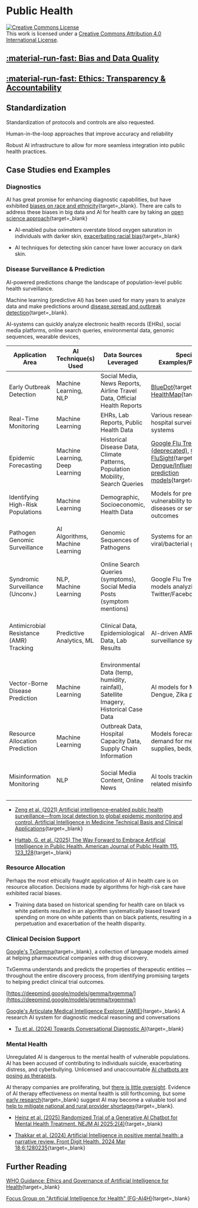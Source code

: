# Public Health 

<a rel="license" href="http://creativecommons.org/licenses/by/4.0/"><img alt="Creative Commons License" style="border-width:0" src="https://i.creativecommons.org/l/by/4.0/88x31.png" /></a><br />This work is licensed under a <a rel="license" href="http://creativecommons.org/licenses/by/4.0/">Creative Commons Attribution 4.0 International License</a>.

## [:material-run-fast: Bias and Data Quality](../../bias.md)

## [:material-run-fast: Ethics: Transparency & Accountability](../../transparency.md)

## Standardization 

Standardization of protocols and controls are also requested.

Human-in-the-loop approaches that improve accuracy and reliability

Robust AI infrastructure to allow for more seamless integration into public health practices. 

## Case Studies end Examples

### Diagnostics

AI has great promise for enhancing diagnostic capabilities, but have exhibited [biases on race and ethnicity](https://www.nytimes.com/2021/03/15/technology/artificial-intelligence-google-bias.html){target=_blank}. There are calls to address these biases in big data and AI for health care by taking an [open science approach](https://pmc.ncbi.nlm.nih.gov/articles/PMC8515002/){target=_blank}

* AI-enabled pulse oximeters overstate blood oxygen saturation in individuals with darker skin, [exacerbating racial bias](https://www.aclu.org/news/privacy-technology/algorithms-in-health-care-may-worsen-medical-racism){target=_blank}

* AI techniques for detecting skin cancer have lower accuracy on dark skin.


### Disease Surveillance & Prediction

AI-powered predictions change the landscape of population-level public health surveillance. 

Machine learning (predictive AI) has been used for many years to analyze data and make predictions around [disease spread and outbreak detection](https://www.preprints.org/manuscript/202504.1250/v1){target=_blank}. 

AI-systems can quickly analyze electronic health records (EHRs), social media platforms, online search queries, environmental data, genomic sequences, wearable devices, 

| Application Area | AI Technique(s) Used | Data Sources Leveraged | Specific Examples/Platforms | Key Outcomes/Impacts |
| --- | --- | --- | --- | --- | 
| Early Outbreak Detection | Machine Learning, NLP | Social Media, News Reports, Airline Travel Data, Official Health Reports | [BlueDot](https://bluedot.global/){target=_blank}, [HealthMap](https://www.healthmap.org/en/){target=_blank} | Early warning for COVID-19, Zika; faster public health response | 
| Real-Time Monitoring | Machine Learning | EHRs, Lab Reports, Public Health Data | Various research models, hospital surveillance systems | Continuous tracking of disease spread and intensity | 
| Epidemic Forecasting | Machine Learning, Deep Learning | Historical Disease Data, Climate Patterns, Population Mobility, Search Queries | [Google Flu Trends (deprecated)](https://en.wikipedia.org/wiki/Google_Flu_Trends), [CDC FluSight](https://www.cdc.gov/flu-forecasting/data-vis/current-week.html){target=_blank}, [Dengue/Influenza prediction models](https://doi.org/10.1038/s41598-025-85437-w){target=_blank} | Improved prediction accuracy for flu seasons, dengue outbreaks; better preparedness | 
| Identifying High-Risk Populations | Machine Learning | Demographic, Socioeconomic, Health Data | Models for predicting vulnerability to specific diseases or severe outcomes | Enables targeted interventions and resource allocation to most vulnerable groups |
| Pathogen Genomic Surveillance | AI Algorithms, Machine Learning | Genomic Sequences of Pathogens | Systems for analyzing viral/bacterial genomes | Rapid detection of new variants (e.g., SARS-CoV-2), understanding transmissibility/virulence changes |
| Syndromic Surveillance (Unconv.) | NLP, Machine Learning | Online Search Queries (symptoms), Social Media Posts (symptom mentions) | Google Flu Trends, models analyzing Twitter/Facebook data | Early detection of community transmission before clinical reporting |
| Antimicrobial Resistance (AMR) Tracking | Predictive Analytics, ML | Clinical Data, Epidemiological Data, Lab Results | AI-driven AMR surveillance systems | Improved detection of AMR trends, rapid pathogen ID and resistance profiling, guidance for stewardship |
| Vector-Borne Disease Prediction | Machine Learning | Environmental Data (temp, humidity, rainfall), Satellite Imagery, Historical Case Data | AI models for Malaria, Dengue, Zika prediction | Prediction of high-risk areas for outbreaks, enabling targeted vector control measures |
| Resource Allocation Prediction | Machine Learning | Outbreak Data, Hospital Capacity Data, Supply Chain Information | Models forecasting demand for medical supplies, beds, personnel | Optimization of resource deployment during public health emergencies | 
| Misinformation Monitoring | NLP | Social Media Content, Online News | AI tools tracking health-related misinformation | Identification of false narratives that could impede public health responses, enabling counter-messaging |


* [Zeng et al. (2021) Artificial intelligence–enabled public health surveillance—from local detection to global epidemic monitoring and control. Artificial Intelligence in Medicine Technical Basis and Clinical Applications](https://doi.org/10.1016/B978-0-12-821259-2.00022-3){target=_blank}

* [Hattab, G. et al. (2025) The Way Forward to Embrace Artificial Intelligence in Public Health. American Journal of Public Health 115, 123_128](https://doi.org/10.2105/AJPH.2024.307888){target=_blank}

### Resource Allocation

Perhaps the most ethically fraught application of AI in health care is on resource allocation. Decisions made by algorithms for high-risk care have exhibited racial biases. 

* Training data based on historical spending for health care on black vs white patients resulted in an algorithm systematically biased toward spending on more on white patients than on black patients, resulting in a perpetuation and exacerbation of the health disparity. 

### Clinical Decision Support


[Google's TxGemma](https://developers.googleblog.com/en/introducing-txgemma-open-models-improving-therapeutics-development/){target=_blank}, a collection of language models aimed at helping pharmaceutical companies with drug discovery.

TxGemma understands and predicts the properties of therapeutic entities — throughout the entire discovery process, from identifying promising targets to helping predict clinical trial outcomes. 

[https://deepmind.google/models/gemma/txgemma/](https://deepmind.google/models/gemma/txgemma/)

[Google's Articulate Medical Intelligence Explorer (AMIE)](https://research.google/blog/amie-a-research-ai-system-for-diagnostic-medical-reasoning-and-conversations/){target=_blank} A research AI system for diagnostic medical reasoning and conversations

* [Tu et al. (2024) Towards Conversational Diagnostic AI](https://doi.org/10.48550/arXiv.2401.05654){target=_blank}


### Mental Health

Unregulated AI is dangerous to the mental health of vulnerable populations. AI has been accused of contributing to individuals suicide, exacerbating distress, and cyberbullying. Unlicensed and unaccountable [AI chatbots are posing as therapists](https://www.nytimes.com/2025/02/24/health/ai-therapists-chatbots.html).

AI therapy companies are proliferating, but [there is little oversight](https://www.apaservices.org/practice/business/technology/artificial-intelligence-chatbots-therapists). Evidence of AI therapy effectiveness on mental health is still forthcoming, but some [early research](https://ai.nejm.org/doi/abs/10.1056/AIoa2400802){target=_blank} suggest AI may become a valuable tool and [help to mitigate national and rural provider shortages](https://www.nytimes.com/2025/04/15/health/ai-therapist-mental-health.html){target=_blank}. 

* [Heinz et al. (2025) Randomized Trial of a Generative AI Chatbot for Mental Health Treatment. NEJM AI 2025;2(4)](https://ai.nejm.org/doi/full/10.1056/AIoa2400802){target=_blank}

* [Thakkar et al. (2024) Artificial Intelligence in positive mental health: a narrative review. Front Digit Health. 2024 Mar 18;6:1280235](https://doi.org/10.3389/fdgth.2024.1280235){target=_blank}



## Further Reading



[WHO Guidance: Ethics and Governance of Artificial Intelligence for Health](https://iris.who.int/bitstream/handle/10665/341996/9789240029200-eng.pdf){target=_blank}

[Focus Group on "Artificial Intelligence for Health" (FG-AI4H)](https://www.itu.int/en/ITU-T/focusgroups/ai4h/Pages/default.aspx){target=_blank}